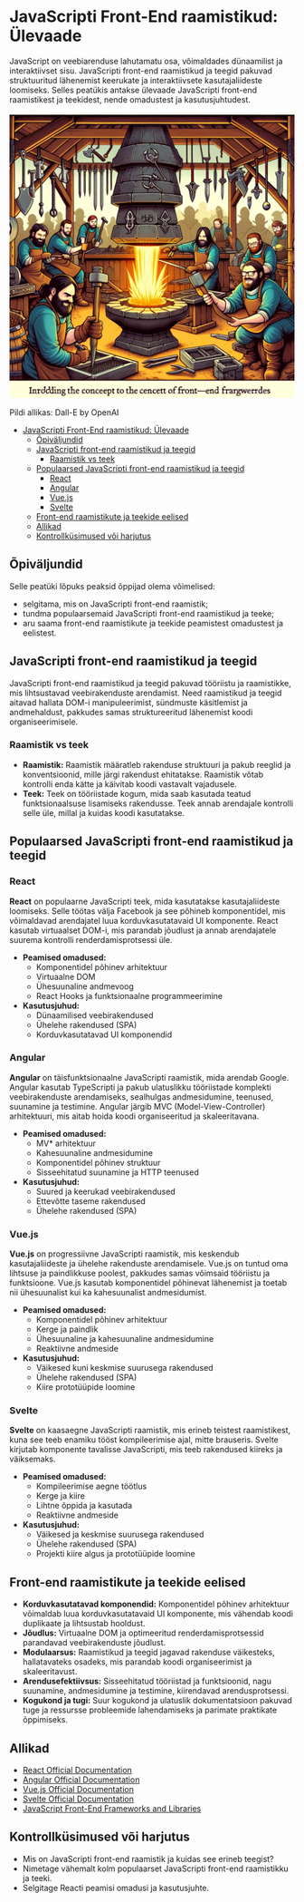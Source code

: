 # JavaScripti Front-End raamistikud: Ülevaade

JavaScript on veebiarenduse lahutamatu osa, võimaldades dünaamilist ja interaktiivset sisu. JavaScripti front-end raamistikud ja teegid pakuvad struktuuritud lähenemist keerukate ja interaktiivsete kasutajaliideste loomiseks. Selles peatükis antakse ülevaade JavaScripti front-end raamistikest ja teekidest, nende omadustest ja kasutusjuhtudest.

![FE Frameworks](FE-Frameworks.webp)

Pildi allikas: Dall-E by OpenAI

- [JavaScripti Front-End raamistikud: Ülevaade](#javascripti-front-end-raamistikud-ülevaade)
  - [Õpiväljundid](#õpiväljundid)
  - [JavaScripti front-end raamistikud ja teegid](#javascripti-front-end-raamistikud-ja-teegid)
    - [Raamistik vs teek](#raamistik-vs-teek)
  - [Populaarsed JavaScripti front-end raamistikud ja teegid](#populaarsed-javascripti-front-end-raamistikud-ja-teegid)
    - [React](#react)
    - [Angular](#angular)
    - [Vue.js](#vuejs)
    - [Svelte](#svelte)
  - [Front-end raamistikute ja teekide eelised](#front-end-raamistikute-ja-teekide-eelised)
  - [Allikad](#allikad)
  - [Kontrollküsimused või harjutus](#kontrollküsimused-või-harjutus)

## Õpiväljundid

Selle peatüki lõpuks peaksid õppijad olema võimelised:

- selgitama, mis on JavaScripti front-end raamistik;
- tundma populaarsemaid JavaScripti front-end raamistikud ja teeke;
- aru saama front-end raamistikute ja teekide peamistest omadustest ja eelistest.

## JavaScripti front-end raamistikud ja teegid

JavaScripti front-end raamistikud ja teegid pakuvad tööriistu ja raamistikke, mis lihtsustavad veebirakenduste arendamist. Need raamistikud ja teegid aitavad hallata DOM-i manipuleerimist, sündmuste käsitlemist ja andmehaldust, pakkudes samas struktureeritud lähenemist koodi organiseerimisele.

### Raamistik vs teek

- **Raamistik:** Raamistik määratleb rakenduse struktuuri ja pakub reeglid ja konventsioonid, mille järgi rakendust ehitatakse. Raamistik võtab kontrolli enda kätte ja käivitab koodi vastavalt vajadusele.
- **Teek:** Teek on tööriistade kogum, mida saab kasutada teatud funktsionaalsuse lisamiseks rakendusse. Teek annab arendajale kontrolli selle üle, millal ja kuidas koodi kasutatakse.

## Populaarsed JavaScripti front-end raamistikud ja teegid

### React

**React** on populaarne JavaScripti teek, mida kasutatakse kasutajaliideste loomiseks. Selle töötas välja Facebook ja see põhineb komponentidel, mis võimaldavad arendajatel luua korduvkasutatavaid UI komponente. React kasutab virtuaalset DOM-i, mis parandab jõudlust ja annab arendajatele suurema kontrolli renderdamisprotsessi üle.

- **Peamised omadused:**
  - Komponentidel põhinev arhitektuur
  - Virtuaalne DOM
  - Ühesuunaline andmevoog
  - React Hooks ja funktsionaalne programmeerimine
- **Kasutusjuhud:**
  - Dünaamilised veebirakendused
  - Ühelehe rakendused (SPA)
  - Korduvkasutatavad UI komponendid

### Angular

**Angular** on täisfunktsionaalne JavaScripti raamistik, mida arendab Google. Angular kasutab TypeScripti ja pakub ulatuslikku tööriistade komplekti veebirakenduste arendamiseks, sealhulgas andmesidumine, teenused, suunamine ja testimine. Angular järgib MVC (Model-View-Controller) arhitektuuri, mis aitab hoida koodi organiseeritud ja skaleeritavana.

- **Peamised omadused:**
  - MV* arhitektuur
  - Kahesuunaline andmesidumine
  - Komponentidel põhinev struktuur
  - Sisseehitatud suunamine ja HTTP teenused
- **Kasutusjuhud:**
  - Suured ja keerukad veebirakendused
  - Ettevõtte taseme rakendused
  - Ühelehe rakendused (SPA)

### Vue.js

**Vue.js** on progressiivne JavaScripti raamistik, mis keskendub kasutajaliideste ja ühelehe rakenduste arendamisele. Vue.js on tuntud oma lihtsuse ja paindlikkuse poolest, pakkudes samas võimsaid tööriistu ja funktsioone. Vue.js kasutab komponentidel põhinevat lähenemist ja toetab nii ühesuunalist kui ka kahesuunalist andmesidumist.

- **Peamised omadused:**
  - Komponentidel põhinev arhitektuur
  - Kerge ja paindlik
  - Ühesuunaline ja kahesuunaline andmesidumine
  - Reaktiivne andmeside
- **Kasutusjuhud:**
  - Väikesed kuni keskmise suurusega rakendused
  - Ühelehe rakendused (SPA)
  - Kiire prototüüpide loomine

### Svelte

**Svelte** on kaasaegne JavaScripti raamistik, mis erineb teistest raamistikest, kuna see teeb enamiku tööst kompileerimise ajal, mitte brauseris. Svelte kirjutab komponente tavalisse JavaScripti, mis teeb rakendused kiireks ja väiksemaks.

- **Peamised omadused:**
  - Kompileerimise aegne töötlus
  - Kerge ja kiire
  - Lihtne õppida ja kasutada
  - Reaktiivne andmeside
- **Kasutusjuhud:**
  - Väikesed ja keskmise suurusega rakendused
  - Ühelehe rakendused (SPA)
  - Projekti kiire algus ja prototüüpide loomine

## Front-end raamistikute ja teekide eelised

- **Korduvkasutatavad komponendid:** Komponentidel põhinev arhitektuur võimaldab luua korduvkasutatavaid UI komponente, mis vähendab koodi duplikaate ja lihtsustab hooldust.
- **Jõudlus:** Virtuaalne DOM ja optimeeritud renderdamisprotsessid parandavad veebirakenduste jõudlust.
- **Modulaarsus:** Raamistikud ja teegid jagavad rakenduse väikesteks, hallatavateks osadeks, mis parandab koodi organiseerimist ja skaleeritavust.
- **Arendusefektiivsus:** Sisseehitatud tööriistad ja funktsioonid, nagu suunamine, andmesidumine ja testimine, kiirendavad arendusprotsessi.
- **Kogukond ja tugi:** Suur kogukond ja ulatuslik dokumentatsioon pakuvad tuge ja ressursse probleemide lahendamiseks ja parimate praktikate õppimiseks.

## Allikad

- [React Official Documentation](https://react.dev/)
- [Angular Official Documentation](https://angular.io/docs)
- [Vue.js Official Documentation](https://vuejs.org/v2/guide/)
- [Svelte Official Documentation](https://svelte.dev/docs)
- [JavaScript Front-End Frameworks and Libraries](https://www.javascriptstuff.com/)

## Kontrollküsimused või harjutus

- Mis on JavaScripti front-end raamistik ja kuidas see erineb teegist?
- Nimetage vähemalt kolm populaarset JavaScripti front-end raamistikku ja teeki.
- Selgitage Reacti peamisi omadusi ja kasutusjuhte.

